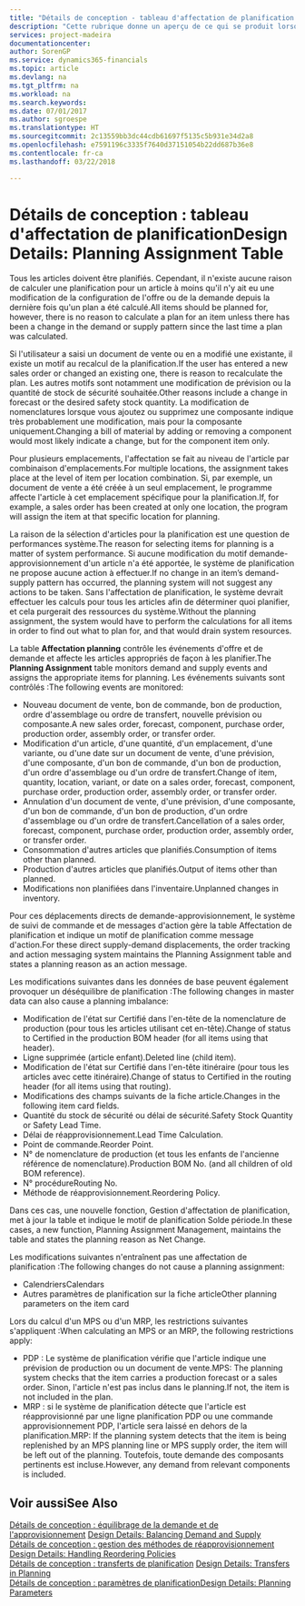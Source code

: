 ```yaml
---
title: "Détails de conception - tableau d'affectation de planification | Microsoft Docs"
description: "Cette rubrique donne un aperçu de ce qui se produit lorsque vous modifiez la planification d'un article."
services: project-madeira
documentationcenter: 
author: SorenGP
ms.service: dynamics365-financials
ms.topic: article
ms.devlang: na
ms.tgt_pltfrm: na
ms.workload: na
ms.search.keywords: 
ms.date: 07/01/2017
ms.author: sgroespe
ms.translationtype: HT
ms.sourcegitcommit: 2c13559bb3dc44cdb61697f5135c5b931e34d2a8
ms.openlocfilehash: e7591196c3335f7640d37151054b22dd687b36e8
ms.contentlocale: fr-ca
ms.lasthandoff: 03/22/2018

---
```

# <a name="design-details-planning-assignment-table"></a><span data-ttu-id="fd573-103">Détails de conception : tableau d'affectation de planification</span><span class="sxs-lookup"><span data-stu-id="fd573-103">Design Details: Planning Assignment Table</span></span>
<span data-ttu-id="fd573-104">Tous les articles doivent être planifiés. Cependant, il n'existe aucune raison de calculer une planification pour un article à moins qu'il n'y ait eu une modification de la configuration de l'offre ou de la demande depuis la dernière fois qu'un plan a été calculé.</span><span class="sxs-lookup"><span data-stu-id="fd573-104">All items should be planned for, however, there is no reason to calculate a plan for an item unless there has been a change in the demand or supply pattern since the last time a plan was calculated.</span></span>  
  
<span data-ttu-id="fd573-105">Si l'utilisateur a saisi un document de vente ou en a modifié une existante, il existe un motif au recalcul de la planification.</span><span class="sxs-lookup"><span data-stu-id="fd573-105">If the user has entered a new sales order or changed an existing one, there is reason to recalculate the plan.</span></span> <span data-ttu-id="fd573-106">Les autres motifs sont notamment une modification de prévision ou la quantité de stock de sécurité souhaitée.</span><span class="sxs-lookup"><span data-stu-id="fd573-106">Other reasons include a change in forecast or the desired safety stock quantity.</span></span> <span data-ttu-id="fd573-107">La modification de nomenclatures lorsque vous ajoutez ou supprimez une composante indique très probablement une modification, mais pour la composante uniquement.</span><span class="sxs-lookup"><span data-stu-id="fd573-107">Changing a bill of material by adding or removing a component would most likely indicate a change, but for the component item only.</span></span>  
  
<span data-ttu-id="fd573-108">Pour plusieurs emplacements, l'affectation se fait au niveau de l'article par combinaison d'emplacements.</span><span class="sxs-lookup"><span data-stu-id="fd573-108">For multiple locations, the assignment takes place at the level of item per location combination.</span></span> <span data-ttu-id="fd573-109">Si, par exemple, un document de vente a été créée à un seul emplacement, le programme affecte l'article à cet emplacement spécifique pour la planification.</span><span class="sxs-lookup"><span data-stu-id="fd573-109">If, for example, a sales order has been created at only one location, the program will assign the item at that specific location for planning.</span></span>  
  
<span data-ttu-id="fd573-110">La raison de la sélection d'articles pour la planification est une question de performances système.</span><span class="sxs-lookup"><span data-stu-id="fd573-110">The reason for selecting items for planning is a matter of system performance.</span></span> <span data-ttu-id="fd573-111">Si aucune modification du motif demande-approvisionnement d'un article n'a été apportée, le système de planification ne propose aucune action à effectuer.</span><span class="sxs-lookup"><span data-stu-id="fd573-111">If no change in an item’s demand-supply pattern has occurred, the planning system will not suggest any actions to be taken.</span></span> <span data-ttu-id="fd573-112">Sans l'affectation de planification, le système devrait effectuer les calculs pour tous les articles afin de déterminer quoi planifier, et cela purgerait des ressources du système.</span><span class="sxs-lookup"><span data-stu-id="fd573-112">Without the planning assignment, the system would have to perform the calculations for all items in order to find out what to plan for, and that would drain system resources.</span></span>  
  
<span data-ttu-id="fd573-113">La table **Affectation planning** contrôle les événements d'offre et de demande et affecte les articles appropriés de façon à les planifier.</span><span class="sxs-lookup"><span data-stu-id="fd573-113">The **Planning Assignment** table monitors demand and supply events and assigns the appropriate items for planning.</span></span> <span data-ttu-id="fd573-114">Les événements suivants sont contrôlés :</span><span class="sxs-lookup"><span data-stu-id="fd573-114">The following events are monitored:</span></span>  
  
* <span data-ttu-id="fd573-115">Nouveau document de vente, bon de commande, bon de production, ordre d'assemblage ou ordre de transfert, nouvelle prévision ou composante.</span><span class="sxs-lookup"><span data-stu-id="fd573-115">A new sales order, forecast, component, purchase order, production order, assembly order, or transfer order.</span></span>  
* <span data-ttu-id="fd573-116">Modification d'un article, d'une quantité, d'un emplacement, d'une variante, ou d'une date sur un document de vente, d'une prévision, d'une composante, d'un bon de commande, d'un bon de production, d'un ordre d'assemblage ou d'un ordre de transfert.</span><span class="sxs-lookup"><span data-stu-id="fd573-116">Change of item, quantity, location, variant, or date on a sales order, forecast, component, purchase order, production order, assembly order, or transfer order.</span></span>  
* <span data-ttu-id="fd573-117">Annulation d'un document de vente, d'une prévision, d'une composante, d'un bon de commande, d'un bon de production, d'un ordre d'assemblage ou d'un ordre de transfert.</span><span class="sxs-lookup"><span data-stu-id="fd573-117">Cancellation of a sales order, forecast, component, purchase order, production order, assembly order, or transfer order.</span></span>  
* <span data-ttu-id="fd573-118">Consommation d'autres articles que planifiés.</span><span class="sxs-lookup"><span data-stu-id="fd573-118">Consumption of items other than planned.</span></span>  
* <span data-ttu-id="fd573-119">Production d'autres articles que planifiés.</span><span class="sxs-lookup"><span data-stu-id="fd573-119">Output of items other than planned.</span></span>  
* <span data-ttu-id="fd573-120">Modifications non planifiées dans l'inventaire.</span><span class="sxs-lookup"><span data-stu-id="fd573-120">Unplanned changes in inventory.</span></span>  
  
<span data-ttu-id="fd573-121">Pour ces déplacements directs de demande-approvisionnement, le système de suivi de commande et de messages d'action gère la table Affectation de planification et indique un motif de planification comme message d'action.</span><span class="sxs-lookup"><span data-stu-id="fd573-121">For these direct supply-demand displacements, the order tracking and action messaging system maintains the Planning Assignment table and states a planning reason as an action message.</span></span>  
  
<span data-ttu-id="fd573-122">Les modifications suivantes dans les données de base peuvent également provoquer un déséquilibre de planification :</span><span class="sxs-lookup"><span data-stu-id="fd573-122">The following changes in master data can also cause a planning imbalance:</span></span>  
  
* <span data-ttu-id="fd573-123">Modification de l'état sur Certifié dans l'en-tête de la nomenclature de production (pour tous les articles utilisant cet en-tête).</span><span class="sxs-lookup"><span data-stu-id="fd573-123">Change of status to Certified in the production BOM header (for all items using that header).</span></span>  
* <span data-ttu-id="fd573-124">Ligne supprimée (article enfant).</span><span class="sxs-lookup"><span data-stu-id="fd573-124">Deleted line (child item).</span></span>  
* <span data-ttu-id="fd573-125">Modification de l'état sur Certifié dans l'en-tête itinéraire (pour tous les articles avec cette itinéraire).</span><span class="sxs-lookup"><span data-stu-id="fd573-125">Change of status to Certified in the routing header (for all items using that routing).</span></span>  
* <span data-ttu-id="fd573-126">Modifications des champs suivants de la fiche article.</span><span class="sxs-lookup"><span data-stu-id="fd573-126">Changes in the following item card fields.</span></span>  
* <span data-ttu-id="fd573-127">Quantité du stock de sécurité ou délai de sécurité.</span><span class="sxs-lookup"><span data-stu-id="fd573-127">Safety Stock Quantity or Safety Lead Time.</span></span>  
* <span data-ttu-id="fd573-128">Délai de réapprovisionnement.</span><span class="sxs-lookup"><span data-stu-id="fd573-128">Lead Time Calculation.</span></span>  
* <span data-ttu-id="fd573-129">Point de commande.</span><span class="sxs-lookup"><span data-stu-id="fd573-129">Reorder Point.</span></span>  
* <span data-ttu-id="fd573-130">N° de nomenclature de production (et tous les enfants de l'ancienne référence de nomenclature).</span><span class="sxs-lookup"><span data-stu-id="fd573-130">Production BOM No. (and all children of old BOM reference).</span></span>  
* <span data-ttu-id="fd573-131">N° procédure</span><span class="sxs-lookup"><span data-stu-id="fd573-131">Routing No.</span></span>  
* <span data-ttu-id="fd573-132">Méthode de réapprovisionnement.</span><span class="sxs-lookup"><span data-stu-id="fd573-132">Reordering Policy.</span></span>  
  
<span data-ttu-id="fd573-133">Dans ces cas, une nouvelle fonction, Gestion d'affectation de planification, met à jour la table et indique le motif de planification Solde période.</span><span class="sxs-lookup"><span data-stu-id="fd573-133">In these cases, a new function, Planning Assignment Management, maintains the table and states the planning reason as Net Change.</span></span>  
  
<span data-ttu-id="fd573-134">Les modifications suivantes n'entraînent pas une affectation de planification :</span><span class="sxs-lookup"><span data-stu-id="fd573-134">The following changes do not cause a planning assignment:</span></span>  
  
* <span data-ttu-id="fd573-135">Calendriers</span><span class="sxs-lookup"><span data-stu-id="fd573-135">Calendars</span></span>  
* <span data-ttu-id="fd573-136">Autres paramètres de planification sur la fiche article</span><span class="sxs-lookup"><span data-stu-id="fd573-136">Other planning parameters on the item card</span></span>  
  
<span data-ttu-id="fd573-137">Lors du calcul d'un MPS ou d'un MRP, les restrictions suivantes s'appliquent :</span><span class="sxs-lookup"><span data-stu-id="fd573-137">When calculating an MPS or an MRP, the following restrictions apply:</span></span>  
  
* <span data-ttu-id="fd573-138">PDP : Le système de planification vérifie que l'article indique une prévision de production ou un document de vente.</span><span class="sxs-lookup"><span data-stu-id="fd573-138">MPS: The planning system checks that the item carries a production forecast or a sales order.</span></span> <span data-ttu-id="fd573-139">Sinon, l'article n'est pas inclus dans le planning.</span><span class="sxs-lookup"><span data-stu-id="fd573-139">If not, the item is not included in the plan.</span></span>  
* <span data-ttu-id="fd573-140">MRP : si le système de planification détecte que l'article est réapprovisionné par une ligne planification PDP ou une commande approvisionnement PDP, l'article sera laissé en dehors de la planification.</span><span class="sxs-lookup"><span data-stu-id="fd573-140">MRP: If the planning system detects that the item is being replenished by an MPS planning line or MPS supply order, the item will be left out of the planning.</span></span> <span data-ttu-id="fd573-141">Toutefois, toute demande des composants pertinents est incluse.</span><span class="sxs-lookup"><span data-stu-id="fd573-141">However, any demand from relevant components is included.</span></span>  
  
## <a name="see-also"></a><span data-ttu-id="fd573-142">Voir aussi</span><span class="sxs-lookup"><span data-stu-id="fd573-142">See Also</span></span>  
<span data-ttu-id="fd573-143">[Détails de conception : équilibrage de la demande et de l'approvisionnement](design-details-balancing-demand-and-supply.md) </span><span class="sxs-lookup"><span data-stu-id="fd573-143">[Design Details: Balancing Demand and Supply](design-details-balancing-demand-and-supply.md) </span></span>  
<span data-ttu-id="fd573-144">[Détails de conception : gestion des méthodes de réapprovisionnement](design-details-handling-reordering-policies.md) </span><span class="sxs-lookup"><span data-stu-id="fd573-144">[Design Details: Handling Reordering Policies](design-details-handling-reordering-policies.md) </span></span>  
<span data-ttu-id="fd573-145">[Détails de conception : transferts de planification](design-details-transfers-in-planning.md) </span><span class="sxs-lookup"><span data-stu-id="fd573-145">[Design Details: Transfers in Planning](design-details-transfers-in-planning.md) </span></span>  
[<span data-ttu-id="fd573-146">Détails de conception : paramètres de planification</span><span class="sxs-lookup"><span data-stu-id="fd573-146">Design Details: Planning Parameters</span></span>](design-details-planning-parameters.md)  

